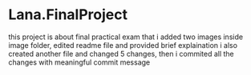 # Lana.FinalProject
this project is about final practical exam that i added two images inside image folder, edited readme file and provided brief explaination i also created another file and changed 5 changes, then i commited all the changes with meaningful commit message
